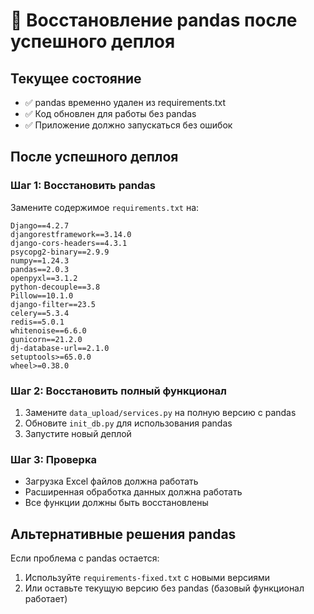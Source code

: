 # 🔄 Восстановление pandas после успешного деплоя

## Текущее состояние
- ✅ pandas временно удален из requirements.txt
- ✅ Код обновлен для работы без pandas
- ✅ Приложение должно запускаться без ошибок

## После успешного деплоя

### Шаг 1: Восстановить pandas
Замените содержимое `requirements.txt` на:
```
Django==4.2.7
djangorestframework==3.14.0
django-cors-headers==4.3.1
psycopg2-binary==2.9.9
numpy==1.24.3
pandas==2.0.3
openpyxl==3.1.2
python-decouple==3.8
Pillow==10.1.0
django-filter==23.5
celery==5.3.4
redis==5.0.1
whitenoise==6.6.0
gunicorn==21.2.0
dj-database-url==2.1.0
setuptools>=65.0.0
wheel>=0.38.0
```

### Шаг 2: Восстановить полный функционал
1. Замените `data_upload/services.py` на полную версию с pandas
2. Обновите `init_db.py` для использования pandas
3. Запустите новый деплой

### Шаг 3: Проверка
- Загрузка Excel файлов должна работать
- Расширенная обработка данных должна работать
- Все функции должны быть восстановлены

## Альтернативные решения pandas

Если проблема с pandas остается:
1. Используйте `requirements-fixed.txt` с новыми версиями
2. Или оставьте текущую версию без pandas (базовый функционал работает)
